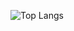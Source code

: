 
![Top Langs](https://github-readme-stats.vercel.app/api/top-langs/?username=mgalbis&layout=compact&title_color=000&langs_count=6&hide_border=true&cache_seconds=1800?)
